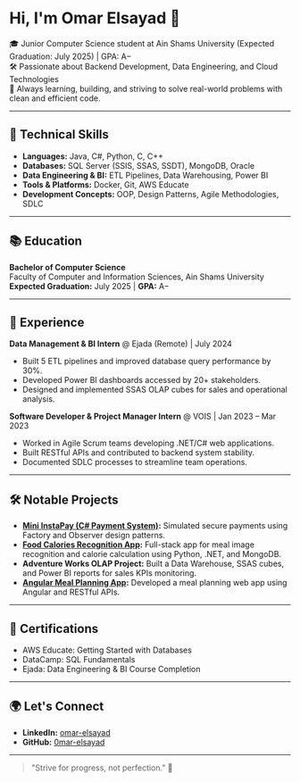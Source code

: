 # Hi, I'm Omar Elsayad 👋

🎓 Junior Computer Science student at Ain Shams University (Expected Graduation: July 2025) | GPA: A−  
🛠️ Passionate about Backend Development, Data Engineering, and Cloud Technologies  
🚀 Always learning, building, and striving to solve real-world problems with clean and efficient code.

---

## 🔧 Technical Skills
- **Languages:** Java, C#, Python, C, C++
- **Databases:** SQL Server (SSIS, SSAS, SSDT), MongoDB, Oracle
- **Data Engineering & BI:** ETL Pipelines, Data Warehousing, Power BI
- **Tools & Platforms:** Docker, Git, AWS Educate
- **Development Concepts:** OOP, Design Patterns, Agile Methodologies, SDLC

---

## 📚 Education
**Bachelor of Computer Science**  
Faculty of Computer and Information Sciences, Ain Shams University  
**Expected Graduation:** July 2025 | **GPA:** A−

---

## 💼 Experience
**Data Management & BI Intern** @ Ejada (Remote) | July 2024  
- Built 5 ETL pipelines and improved database query performance by 30%.
- Developed Power BI dashboards accessed by 20+ stakeholders.
- Designed and implemented SSAS OLAP cubes for sales and operational analysis.

**Software Developer & Project Manager Intern** @ VOIS | Jan 2023 – Mar 2023  
- Worked in Agile Scrum teams developing .NET/C# web applications.
- Built RESTful APIs and contributed to backend system stability.
- Documented SDLC processes to streamline team operations.

---

## 🛠️ Notable Projects
- **[Mini InstaPay (C# Payment System)](https://github.com/Amrkhaledd13/Mini-InstaPay):** Simulated secure payments using Factory and Observer design patterns.
- **[Food Calories Recognition App](https://github.com/wantedali/Food_Calories):** Full-stack app for meal image recognition and calorie calculation using Python, .NET, and MongoDB.
- **Adventure Works OLAP Project:** Built a Data Warehouse, SSAS cubes, and Power BI reports for sales KPIs monitoring.
- **[Angular Meal Planning App](https://github.com/OmarSaid35/Meal_Planning):** Developed a meal planning web app using Angular and RESTful APIs.

---

## 📜 Certifications
- AWS Educate: Getting Started with Databases
- DataCamp: SQL Fundamentals
- Ejada: Data Engineering & BI Course Completion

---

## 🌍 Let's Connect
- **LinkedIn:** [omar-elsayad](https://www.linkedin.com/in/omar-elsayad-765936301/)
- **GitHub:** [0mar-elsayad](https://github.com/0mar-elsayad)

---

> "Strive for progress, not perfection." 🚀
